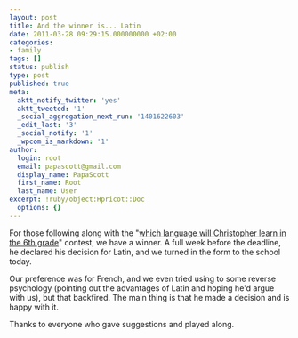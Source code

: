 ```yaml
---
layout: post
title: And the winner is... Latin
date: 2011-03-28 09:29:15.000000000 +02:00
categories:
- family
tags: []
status: publish
type: post
published: true
meta:
  aktt_notify_twitter: 'yes'
  aktt_tweeted: '1'
  _social_aggregation_next_run: '1401622603'
  _edit_last: '3'
  _social_notify: '1'
  _wpcom_is_markdown: '1'
author:
  login: root
  email: papascott@gmail.com
  display_name: PapaScott
  first_name: Root
  last_name: User
excerpt: !ruby/object:Hpricot::Doc
  options: {}
---
```

<p>For those following along with the "<a href="https://www.papascott.de/archives/2011/03/23/lingua-franca/">which language will Christopher learn in the 6th grade</a>" contest, we have a winner. A full week before the deadline, he declared his decision for Latin, and we turned in the form to the school today.</p>
<p>Our preference was for French, and we even tried using to some reverse psychology (pointing out the advantages of Latin and hoping he'd argue with us), but that backfired. The main thing is that he made a decision and is happy with it.</p>
<p>Thanks to everyone who gave suggestions and played along.</p>
